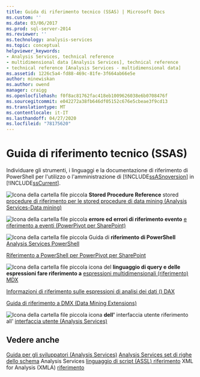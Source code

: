 ```yaml
---
title: Guida di riferimento tecnico (SSAS) | Microsoft Docs
ms.custom: ''
ms.date: 03/06/2017
ms.prod: sql-server-2014
ms.reviewer: ''
ms.technology: analysis-services
ms.topic: conceptual
helpviewer_keywords:
- Analysis Services, technical reference
- multidimensional data [Analysis Services], technical reference
- technical reference [Analysis Services - multidimensional data]
ms.assetid: 1226c5a4-fd88-469c-81fe-3f664ab66e5e
author: minewiskan
ms.author: owend
manager: craigg
ms.openlocfilehash: f0f8ac81762fac418eb1009626038e6b0708476f
ms.sourcegitcommit: e042272a38fb646df05152c676e5cbeae3f9cd13
ms.translationtype: MT
ms.contentlocale: it-IT
ms.lasthandoff: 04/27/2020
ms.locfileid: "78175620"
---
```

# <a name="technical-reference-ssas"></a>Guida di riferimento tecnico (SSAS)
  Individuare gli strumenti, i linguaggi e la documentazione di riferimento di PowerShell per l'utilizzo o l'amministrazione di [!INCLUDE[ssASnoversion](../../includes/ssasnoversion-md.md)] in [!INCLUDE[ssCurrent](../../includes/sscurrent-md.md)].

 ![Icona della cartella file piccola](../../integration-services/media/filefolder-small.gif "Icona della cartella file piccola") **Stored Procedure Reference** stored [procedure di riferimento per le stored procedure di data mining &#40;Analysis Services-Data mining&#41;](/sql/analysis-services/data-mining/data-mining-stored-procedures-analysis-services-data-mining)

 ![Icona della cartella file piccola](../../integration-services/media/filefolder-small.gif "Icona della cartella file piccola") **errore ed errori di riferimento evento** [e riferimento a eventi &#40;PowerPivot per SharePoint&#41;](../power-pivot-sharepoint/errors-and-events-reference-power-pivot-for-sharepoint.md)

 ![Icona della cartella file piccola](../../integration-services/media/filefolder-small.gif "Icona della cartella file piccola") Guida di **riferimento di PowerShell** [Analysis Services PowerShell](../analysis-services-powershell.md)

 [Riferimento a PowerShell per PowerPivot per SharePoint](/sql/analysis-services/powershell/powershell-reference-for-power-pivot-for-sharepoint)

 ![Icona della cartella file piccola icona](../../integration-services/media/filefolder-small.gif "Icona della cartella file piccola") del **linguaggio di query e delle espressioni fare riferimento a** [espressioni multidimensionali &#40;riferimento&#41; MDX](/sql/mdx/multidimensional-expressions-mdx-reference)

 [Informazioni di riferimento sulle espressioni di analisi dei dati &#40;&#41; DAX](/dax/data-analysis-expressions-dax-reference)

 [Guida di riferimento a DMX &#40;Data Mining Extensions&#41;](/sql/dmx/data-mining-extensions-dmx-reference)

 ![Icona della cartella file piccola icona](../../integration-services/media/filefolder-small.gif "Icona della cartella file piccola") **dell'** interfaccia utente riferimento all' [interfaccia utente &#40;Analysis Services&#41;](../user-interface-reference-analysis-services.md)

## <a name="see-also"></a>Vedere anche
 [Guida per gli sviluppatori &#40;Analysis Services&#41;](../analysis-services-developer-documentation.md) [Analysis Services set di righe dello schema](https://docs.microsoft.com/bi-reference/schema-rowsets/analysis-services-schema-rowsets) Analysis Services [linguaggio di script &#40;ASSL&#41; riferimento](https://docs.microsoft.com/bi-reference/assl/analysis-services-scripting-language-assl-for-xmla) XML for Analysis &#40;XMLA&#41; [riferimento](https://docs.microsoft.com/bi-reference/xmla/xml-for-analysis-xmla-reference)


